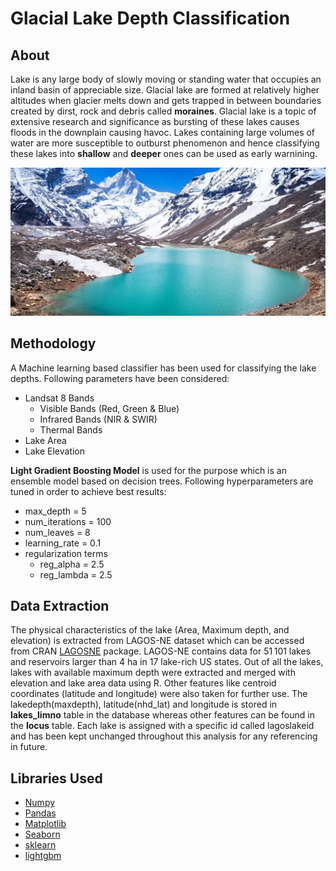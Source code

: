 # Glacial Lake Depth Classification

## About 
Lake is any large body of slowly moving or standing water that occupies an inland basin of appreciable size. Glacial lake are formed at relatively higher altitudes when glacier melts down and gets trapped in between boundaries created by dirst, rock and debris called **moraines**. Glacial lake is a topic of extensive research and significance as bursting of these lakes causes floods in the downplain causing havoc. Lakes containing large volumes of water are more susceptible to outburst phenomenon and hence classifying these lakes into **shallow** and **deeper** ones can be used as early warnining.

<img src="Image/glacial-lakes.jpg" >

## Methodology
A Machine learning based classifier has been used for classifying the lake depths. Following parameters have been considered:
* Landsat 8 Bands
  * Visible Bands (Red, Green & Blue)
  * Infrared Bands (NIR & SWIR)
  * Thermal Bands
* Lake Area
* Lake Elevation

**Light Gradient Boosting Model** is used for the purpose which is an ensemble model based on decision trees. Following hyperparameters are tuned in order to achieve best results:
* max_depth = 5
* num_iterations = 100
* num_leaves = 8
* learning_rate = 0.1
* regularization terms
  * reg_alpha = 2.5
  * reg_lambda = 2.5

## Data Extraction
The physical characteristics of the lake (Area, Maximum depth, and elevation) is extracted from LAGOS-NE dataset which can be accessed from CRAN [LAGOSNE](https://cran.r-project.org/web/packages/LAGOSNE/index.html) package. LAGOS-NE contains data for 51 101 lakes and reservoirs larger than 4 ha in 17 lake-rich US states. Out of all the lakes, lakes with available maximum depth were extracted and merged with elevation and lake area data using R. Other features like centroid coordinates (latitude and longitude) were also taken for further use. The lakedepth(maxdepth), latitude(nhd_lat) and longitude is stored in **lakes_limno** table in the database whereas other features can be found in the **locus** table. Each lake is assigned with a specific id called lagoslakeid and has been kept unchanged throughout this analysis for any referencing in future. 

## Libraries Used
* [Numpy](https://numpy.org/)
* [Pandas](https://pandas.pydata.org/)
* [Matplotlib](https://matplotlib.org/)
* [Seaborn](https://seaborn.pydata.org/)
* [sklearn](https://scikit-learn.org/)
* [lightgbm](https://lightgbm.readthedocs.io/en/latest/pythonapi/lightgbm.LGBMClassifier.html)


